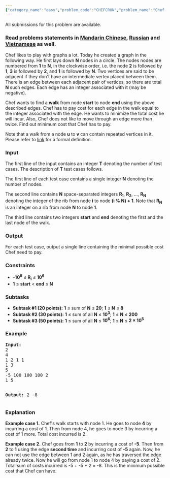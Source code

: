 ```yaml
---
{"category_name":"easy","problem_code":"CHEFCRUN","problem_name":"Chef and Circle Run","languages_supported":{"0":"ADA","1":"ASM","2":"BASH","3":"BF","4":"C","5":"C99 strict","6":"CAML","7":"CLOJ","8":"CLPS","9":"CPP 4.3.2","10":"CPP 4.9.2","11":"CPP14","12":"CS2","13":"D","14":"ERL","15":"FORT","16":"FS","17":"GO","18":"HASK","19":"ICK","20":"ICON","21":"JAVA","22":"JS","23":"LISP clisp","24":"LISP sbcl","25":"LUA","26":"NEM","27":"NICE","28":"NODEJS","29":"PAS fpc","30":"PAS gpc","31":"PERL","32":"PERL6","33":"PHP","34":"PIKE","35":"PRLG","36":"PYPY","37":"PYTH","38":"PYTH 3.4","39":"RUBY","40":"SCALA","41":"SCM chicken","42":"SCM guile","43":"SCM qobi","44":"ST","45":"TCL","46":"TEXT","47":"WSPC"},"max_timelimit":2,"source_sizelimit":50000,"problem_author":"berezin","problem_tester":"xcwgf666","date_added":"13-10-2015","tags":{"0":"aug16","1":"berezin","2":"easy","3":"prefix"},"editorial_url":"http://discuss.codechef.com/problems/CHEFCRUN","time":{"view_start_date":1471253400,"submit_start_date":1471253400,"visible_start_date":1471253400,"end_date":1735669800},"layout":"problem"}
---
```

<span class="solution-visible-txt">All submissions for this problem are available.</span><h3> Read problems statements in <a target="_blank" href="http://www.codechef.com/download/translated/AUG16/mandarin/CHEFCRUN.pdf">Mandarin Chinese</a>, <a target="_blank" href="http://www.codechef.com/download/translated/AUG16/russian/CHEFCRUN.pdf">Russian</a> and <a target="_blank" href="http://www.codechef.com/download/translated/AUG16/vietnamese/CHEFCRUN.pdf">Vietnamese</a> as well.</h3>

<p>Chef likes to play with graphs a lot. Today he created a graph in the following way. He first lays down <b>N</b> nodes in a circle. The nodes nodes are numbered from <b>1</b> to <b>N</b>, in the clockwise order, i.e. the node <b>2</b> is followed by <b>1</b>, <b>3</b> is followed by <b>2</b>, and <b>1</b> is followed by <b>N</b>. Two vertices are said to be adjacent if they don't have an intermediate vertex placed between them. There is an edge between each adjacent pair of vertices, so there are total <b>N</b> such edges. Each edge has an integer associated with it (may be negative). 
</p>

<p>Chef wants to find a <b>walk</b> from node <b>start</b> to node <b>end</b> using the above described edges. Chef has to pay cost for each edge in the walk equal to the integer associated with the edge. He wants to minimize the total cost he will incur. Also, Chef does not like to move through an edge more than twice. Find out minimum cost that Chef has to pay.</p>

<p>Note that a walk from a node <b>u</b> to <b>v</b> can contain repeated vertices in it. Please refer to <a href="http://mathworld.wolfram.com/Walk.html"> link</a> for a formal definition.</p>

<h3>Input</h3>
<p>The first line of the input contains an integer <b>T</b> denoting the number of test cases. The description of <b>T</b> test cases follows.</p>

<p>The first line of each test case contains a single integer <b>N</b> denoting the number of nodes. </p>

<p>The second line contains <b>N</b> space-separated integers <b>R<sub>1</sub></b>, <b>R<sub>2</sub></b>, ..., <b>R<sub>N</sub></b> denoting the integer of the rib from node <b>i</b> to node <b>(i % N) + 1</b>. Note that <b>R<sub>N</sub></b> is an integer on a rib from node <b>N</b> to node <b>1</b>. </p>

<p>The third line contains two integers <b>start</b> and <b>end</b> denoting the first and the last node of the walk. </p>

<h3>Output</h3>
<p>For each test case, output a single line containing the minimal possible cost Chef need to pay.</p>

<h3>Constraints</h3>
<p><ul>
<li><b>-10<sup>6</sup></b> ≤ <b>R<sub>i</sub></b> ≤ <b>10<sup>6</sup></b </li>
<li><b>1</b> ≤ <b>start</b> < <b>end</b> ≤ <b>N</b></li>
</ul></p>

<h3>Subtasks</h3>
<p><ul>
<li><b>Subtask #1 (20 points):</b> <b>1</b> ≤ sum of <b>N</b> ≤ <b>20</b>; <b>1</b> ≤ <b>N</b> ≤ <b>8</b></li>

<li><b>Subtask #2 (30 points):</b> <b>1</b> ≤ sum of all <b>N</b> ≤ <b>10<sup>3</sup></b>; <b>1</b> ≤ <b>N</b> ≤ <b>200</b></li>

<li><b>Subtask #3 (50 points):</b> <b>1</b> ≤ sum of all <b>N</b> ≤ <b>10<sup>6</sup></b>; <b>1</b> ≤ <b>N</b> ≤ <b>2 × 10<sup>5</sup></b> </li>
</ul></p>

<h3>Example</h3>
<pre>
<b>Input:</b>
<tt>2
4
1 2 1 1
1 3
5
-5 100 100 100 2
1 5</tt>

<b>Output:</b>
<tt>2
-8</tt>
</pre>

<h3>Explanation</h3>
<p><b>Example case 1.</b> Chef's walk starts with node 1. He goes to node <b>4</b> by incurring a cost of 1. Then from node 4, he goes to node 3 by incurring a cost of 1 more. Total cost incurred is 2.</p>
<p><b>Example case 2.</b> Chef goes from <b>1</b> to <b>2</b> by incurring a cost of <b>-5</b>. Then from <b>2</b> to <b>1</b> using the edge <b>second time</b> and incurring cost of <b>-5</b> again. Now, he can not use the edge between 1 and 2 again, as he has traversed the edge already twice. Now he will go from node 1 to node 4 by paying a cost of 2. Total sum of costs incurred is -5 + -5 + 2 = -8. This is the minimum possible cost that Chef can have.</p> 